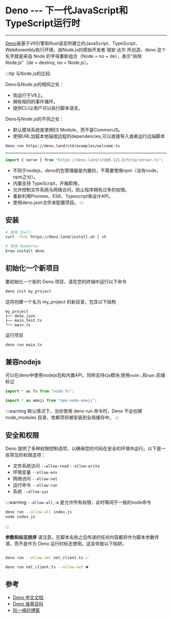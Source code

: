 # Deno --- 下一代JavaScript和TypeScript运行时
---
[Deno](https://deno.org.cn/)是基于V8引擎和Rust语言所建立的JavaScript、TypeScript、WebAssembly执行环境，由Node.js的原始开发者 瑞安·达尔 所创造，deno 这个名字就是来自 Node 的字母重新组合（Node = no + de），表示"拆除 Node.js"（de = destroy, no = Node.js）。

:::tip 与Node.js的比较:

Deno与Node.js的相同之处：

- 皆运行于V8上。
- 拥有相同的事件循环。
- 提供CLI让用户可以执行脚本语言。

Deno与Node.js的不同之处：

- 默认模块系统是使用ES Module，而不是CommonJS。
- 使用URL加载本地端或远程的dependencies,可以直接导入或者运行远端脚本

```bash
deno run https://deno.land/std/examples/welcome.ts
```
---
```js
import { serve } from "https://deno.land/std@0.121.0/http/server.ts";
```
- 不同于nodejs，deno的包管理器是内置的，不需要使用npm（没有node，npm之分）。
- 内置支持 TypeScript，开箱即用。
- 允许控制文件系统与网络访问，防止程序拥有过多的权限。
- 重新利用Promise、ES6、Typescript来设计API。
- 使用deno.json文件来配置项目。
:::

## 安装

```bash
# 使用 Shell
curl -fsSL https://deno.land/install.sh | sh

# 使用 Homebrew
brew install deno
```

## 初始化一个新项目

要初始化一个新的 Deno 项目，请在您的终端中运行以下命令

```bash
deno init my_project
```

这将创建一个名为 my_project 的新目录，包含以下结构

```
my_project
├── deno.json
├── main_test.ts
└── main.ts
```

运行项目

```bash
deno run main.ts
```

## 兼容nodejs

可以在deno中使用nodejs包和内置API，同样支持cjs模块;使用`node:`,和`npm:`前缀标记

```js
import * as fs from "node:fs";
```
```js
import * as emoji from "npm:node-emoji";
```

:::warning
默认情况下，当你使用 deno run 命令时，Deno 不会创建 node_modules 目录，依赖项将被安装到全局缓存中。
:::

## 安全和权限

Deno 提供了多种权限控制选项，以确保您的代码在安全的环境中运行。以下是一些常见的权限选项：

- 文件系统访问
`--allow-read`
`--allow-write`
- 环境变量
`--allow-env`
- 网络访问
`--allow-net`
- 运行命令
`--allow-run`
- 系统
`--allow-sys`


:::warning
`--allow-all`,`-A` 是允许所有权限，此时等同于一般的node命令
```bash
deno run --allow-all index.js
node index.js
```
:::

**参数和标志排序**
请注意，在脚本名称之后传递的任何内容都将作为脚本参数传递，而不是作为 Deno 运行时标志使用。这会导致以下陷阱。
```bash

deno run --allow-net net_client.ts ✅

deno run net_client.ts --allow-net ❌
```

## 参考

- [Deno 中文文档](https://docs.deno.org.cn/runtime/)
- [Deno 维基百科](https://zh.wikipedia.org/zh-cn/Deno#)
- [阮一峰的博客](https://www.ruanyifeng.com/blog/2020/01/deno-intro.html)
